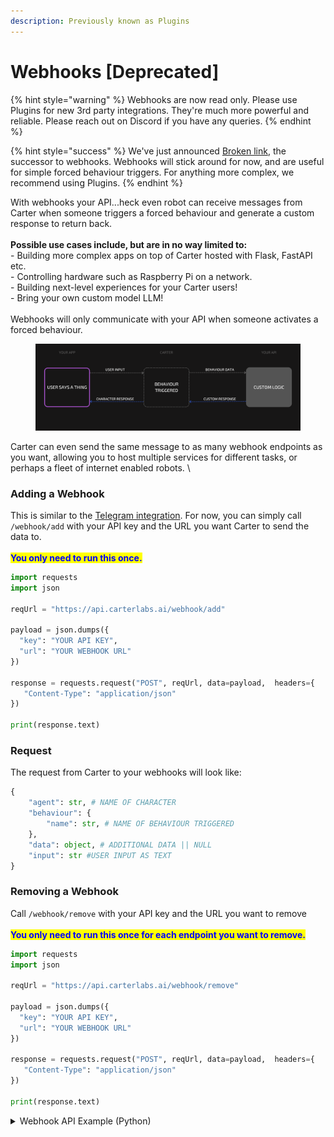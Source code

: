 ```yaml
---
description: Previously known as Plugins
---
```


# Webhooks \[Deprecated]

{% hint style="warning" %}
Webhooks are now read only. Please use Plugins for new 3rd party integrations. They're much more powerful and reliable. Please reach out on Discord if you have any queries.
{% endhint %}

{% hint style="success" %}
We've just announced [Broken link](broken-reference "mention"), the successor to webhooks. Webhooks will stick around for now, and are useful for simple forced behaviour triggers. For anything more complex, we recommend using Plugins.
{% endhint %}

With webhooks your API...heck even robot can receive messages from Carter when someone triggers a forced behaviour and generate a custom response to return back.\
\
**Possible use cases include, but are in no way limited to:**\
\- Building more complex apps on top of Carter hosted with Flask, FastAPI etc.\
\- Controlling hardware such as Raspberry Pi on a network.\
\- Building next-level experiences for your Carter users! \
\- Bring your own custom model LLM!\
\
Webhooks will only communicate with your API when someone activates a forced behaviour.

<figure><img src="../.gitbook/assets/USER TALKS ABOUT (2).png" alt=""><figcaption></figcaption></figure>

Carter can even send the same message to as many webhook endpoints as you want, allowing you to host multiple services for different tasks, or perhaps a fleet of internet enabled robots. \


### Adding a Webhook

This is similar to the [Telegram integration](broken-reference). For now, you can simply call `/webhook/add` with your API key and the URL you want Carter to send the data to.\
\
<mark style="color:blue;">**You only need to run this once.**</mark>

```python
import requests
import json

reqUrl = "https://api.carterlabs.ai/webhook/add"

payload = json.dumps({
  "key": "YOUR API KEY",
  "url": "YOUR WEBHOOK URL"
})

response = requests.request("POST", reqUrl, data=payload,  headers={
   "Content-Type": "application/json" 
})

print(response.text)
```

### Request

The request from Carter to your webhooks will look like:

```python
{
    "agent": str, # NAME OF CHARACTER
    "behaviour": {
        "name": str, # NAME OF BEHAVIOUR TRIGGERED
    },
    "data": object, # ADDITIONAL DATA || NULL
    "input": str #USER INPUT AS TEXT
}
```

### Removing a Webhook

Call `/webhook/remove` with your API key and the URL you want to remove \
\
<mark style="color:blue;">**You only need to run this once for each endpoint you want to remove.**</mark>

```python
import requests
import json

reqUrl = "https://api.carterlabs.ai/webhook/remove"

payload = json.dumps({
  "key": "YOUR API KEY",
  "url": "YOUR WEBHOOK URL"
})

response = requests.request("POST", reqUrl, data=payload,  headers={
   "Content-Type": "application/json" 
})

print(response.text)
```

<details>

<summary>Webhook API Example (Python)</summary>

Below is a simple Python web server that sends an output object back to Carter.

1. First, run `pip install fastapi uvicorn`

<!---->

2. Then save the below code as  `webhook_test.py`

<!---->

3. `python webhook_test.py`

```python
from fastapi import FastAPI, Request

app = FastAPI()

@app.post("/webhook")
async def webhook_handler(request: Request):
    data = await request.json()
    print("WEBHOOK RECEIVED", data)
    return {"output": "Webhook received!"}


if __name__ == "__main__":
    import uvicorn

    uvicorn.run(
        "webhook_test:app", host="0.0.0.0", port=5001, reload=True
    )
```

</details>
